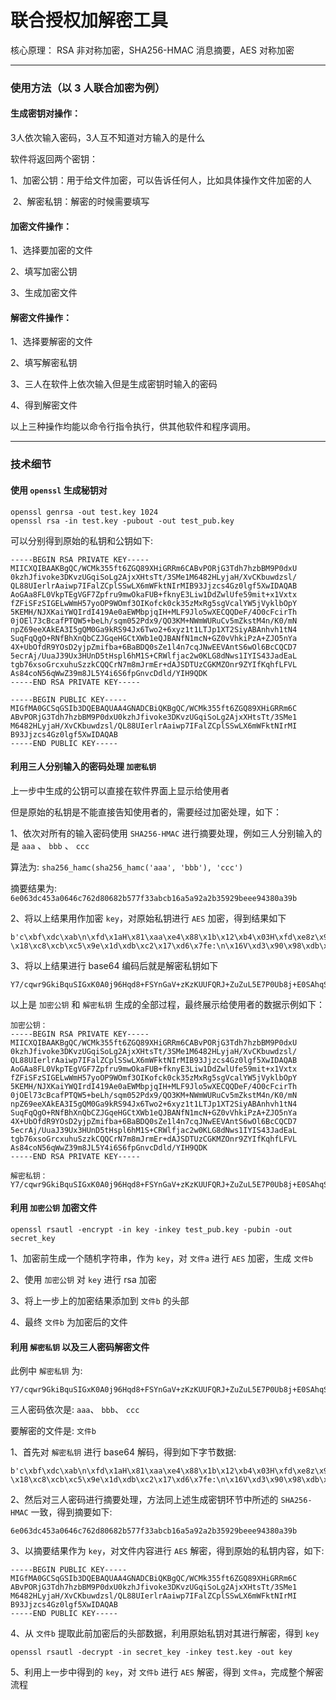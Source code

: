 # 联合授权加解密工具


核心原理： RSA 非对称加密，SHA256-HMAC 消息摘要，AES 对称加密

------------------

### 使用方法（以 3 人联合加密为例）

#### 生成密钥对操作：

3人依次输入密码，3人互不知道对方输入的是什么

软件将返回两个密钥：

​	1、加密公钥：用于给文件加密，可以告诉任何人，比如具体操作文件加密的人

​	2、解密私钥：解密的时候需要填写


#### 加密文件操作：

1、选择要加密的文件

2、填写加密公钥

3、生成加密文件


#### 解密文件操作：

1、选择要解密的文件

2、填写解密私钥

3、三人在软件上依次输入但是生成密钥时输入的密码

4、得到解密文件


以上三种操作均能以命令行指令执行，供其他软件和程序调用。

-----------------


### 技术细节

#### 使用 `openssl` 生成秘钥对
```
openssl genrsa -out test.key 1024
openssl rsa -in test.key -pubout -out test_pub.key
```

可以分别得到原始的私钥和公钥如下:
```
-----BEGIN RSA PRIVATE KEY-----
MIICXQIBAAKBgQC/WCMk355ft6ZGQ89XHiGRRm6CABvPORjG3Tdh7hzbBM9P0dxU
0kzhJfivoke3DKvzUGqiSoLg2AjxXHtsTt/3SMe1M6482HLyjaH/XvCKbuwdzsl/
QL88UIerlrAaiwp7IFalZCplSSwLX6mWFktNIrMIB93Jjzcs4Gz0lgf5XwIDAQAB
AoGAa8FL0VkpTEgVGF7Zpfru9mwOkaFUB+fknyE3Liw1DdZwlUfe59mit+x1Vxtx
fZFiSFzSIGELwWmH57yoOP9WOmf3OIKofck0ck35zMxRg5sgVcalYW5jVyklbOpY
5KEMH/NJXKaiYWQIrdI419Ae0aEWMbpjqIH+MLF9Jlo5wXECQQDeF/4O0cFcirTh
0jOEl73cBcafPTQW5+beLh/sqm052Pdx9/QO3KM+NWmWURuCv5mZkstM4n/K0/mN
npZ69eeXAkEA3I5gQM0Ga9kRS94Jx6Two2+6xyz1t1LTJp1XT2SiyABAnhvh1tN4
SuqFqQgO+RNfBhXnQbCZJGqeHGCtXWb1eQJBANfN1mcN+GZ0vVhkiPzA+ZJO5nYa
4X+UbOfdR9YOsD2yjpZmifba+6BaBDQ0sZe1l4n7cqJNwEEVAntS6wOl6BcCQCD7
5ecrAj/UuaJ39Ux3HUnD5tHspl6hM1S+CRWlfjac2w0KLG8dNws1IYIS43JadEaL
tgb76xsoGrcxuhuSzzkCQQCrN7m8mJrmEr+dAJSDTUzCGKMZOnr9ZYIfKqhfLFVL
As84coN56qWwZ39m8JL5Y4i6S6fpGnvcDdld/YIH9QDK
-----END RSA PRIVATE KEY-----
```
```
-----BEGIN PUBLIC KEY-----
MIGfMA0GCSqGSIb3DQEBAQUAA4GNADCBiQKBgQC/WCMk355ft6ZGQ89XHiGRRm6C
ABvPORjG3Tdh7hzbBM9P0dxU0kzhJfivoke3DKvzUGqiSoLg2AjxXHtsTt/3SMe1
M6482HLyjaH/XvCKbuwdzsl/QL88UIerlrAaiwp7IFalZCplSSwLX6mWFktNIrMI
B93Jjzcs4Gz0lgf5XwIDAQAB
-----END PUBLIC KEY-----
```


#### 利用三人分别输入的密码处理 `加密私钥`

上一步中生成的公钥可以直接在软件界面上显示给使用者

但是原始的私钥是不能直接告知使用者的，需要经过加密处理，如下：

1、依次对所有的输入密码使用 `SHA256-HMAC` 进行摘要处理，例如三人分别输入的是 `aaa` 、 `bbb` 、 `ccc`

算法为: `sha256_hamc(sha256_hamc('aaa', 'bbb'), 'ccc')`

摘要结果为: `6e063dc453a0646c762d80682b577f33abcb16a5a92a2b35929beee94380a39b`

2、将以上结果用作加密 `key`，对原始私钥进行 `AES` 加密，得到结果如下
```
b'c\xbf\xdc\xab\n\xfd\x1aH\x81\xaa\xe4\x88\x1b\x12\xb4\x03H\xfd\xe8z\x9d\xf3\xe1Rbq\x9aW\xec\xca\xcc\xa5\x14\x15\x04I\xf9\x9b\x99\xb8\xbeD\xec\xfd\x14o\xc8\xfe\x13D\x80\x86\xa4\xabQkn9\xf6y0\x9c,\xc1W+\xb8\x8f\t\xf7%\x9b:\x02C/\x14\xb2{\xaa\x00m\xe3?"\x81\xb3\x06\xfcq\x1b\xa5\xc3)T\x01f3\x92\tE\xae\xd1\xd8\xc2>\xb9\xe6]\xfc\x9e\xf1\x8d&\r\x95~i,2Y`\xd38\x80I\xe2j\xea\xc3do\xbe\xd8N\xedT&\xeb_u\xe8\x1bC\x80*\xb5\x92\xe2\x85B\\&md\xbb\xa9\x83\xd0X\xccRd\x11\x92T\xdf\xe2\x0fu\xf1\x7fu\xa0\xda\xcb\xddb4f\xde\x97\x83\xd3\xe1\x17r\x13\x8e\xff\xc2\x12\x10(q\xd9]\xa9p\x01\x144k\xf8$y\xc7\x16\x89 \x18\xc8\xcb\xc5\x9e\x1d\xdb\xc2\x17\xd6\x7fe:\n\x16V\xd3\x90\x98\xdb\x99\x87\xc0\r\xddm\xb9\x9f\x8a\xbf\xb6\x88\xc8\x869\xda\x90\r\xcb\xdfk\xcdH\xdfAE\xa6\xa9$\xf3\xae\x9e\xf2\xc0\x1f+\x0f\xb9\xa9\xc4\x15'
```

3、将以上结果进行 base64 编码后就是解密私钥如下
```
Y7/cqwr9GkiBquSIGxK0A0j96Hqd8+FSYnGaV+zKzKUUFQRJ+ZuZuL5E7P0Ub8j+E0SAhqSrUWtuOfZ5MJwswVcruI8J9yWbOgJDLxSye6oAbeM/IoGzBvxxG6XDKVQBZjOSCUWu0djCPrnmXfye8Y0mDZV+aSwyWWDTOIBJ4mrqw2RvvthO7VQm61916BtDgCq1kuKFQlwmbWS7qYPQWMxSZBGSVN/iD3Xxf3Wg2svdYjRm3peD0+EXchOO/8ISEChx2V2pcAEUNGv4JHnHFokgGMjLxZ4d28IX1n9lOgoWVtOQmNuZh8AN3W25n4q/tojIhjnakA3L32vNSN9BRaapJPOunvLAHysPuanEFQ==
```


以上是 `加密公钥` 和 `解密私钥` 生成的全部过程，最终展示给使用者的数据示例如下：
```
加密公钥：
-----BEGIN RSA PRIVATE KEY-----
MIICXQIBAAKBgQC/WCMk355ft6ZGQ89XHiGRRm6CABvPORjG3Tdh7hzbBM9P0dxU
0kzhJfivoke3DKvzUGqiSoLg2AjxXHtsTt/3SMe1M6482HLyjaH/XvCKbuwdzsl/
QL88UIerlrAaiwp7IFalZCplSSwLX6mWFktNIrMIB93Jjzcs4Gz0lgf5XwIDAQAB
AoGAa8FL0VkpTEgVGF7Zpfru9mwOkaFUB+fknyE3Liw1DdZwlUfe59mit+x1Vxtx
fZFiSFzSIGELwWmH57yoOP9WOmf3OIKofck0ck35zMxRg5sgVcalYW5jVyklbOpY
5KEMH/NJXKaiYWQIrdI419Ae0aEWMbpjqIH+MLF9Jlo5wXECQQDeF/4O0cFcirTh
0jOEl73cBcafPTQW5+beLh/sqm052Pdx9/QO3KM+NWmWURuCv5mZkstM4n/K0/mN
npZ69eeXAkEA3I5gQM0Ga9kRS94Jx6Two2+6xyz1t1LTJp1XT2SiyABAnhvh1tN4
SuqFqQgO+RNfBhXnQbCZJGqeHGCtXWb1eQJBANfN1mcN+GZ0vVhkiPzA+ZJO5nYa
4X+UbOfdR9YOsD2yjpZmifba+6BaBDQ0sZe1l4n7cqJNwEEVAntS6wOl6BcCQCD7
5ecrAj/UuaJ39Ux3HUnD5tHspl6hM1S+CRWlfjac2w0KLG8dNws1IYIS43JadEaL
tgb76xsoGrcxuhuSzzkCQQCrN7m8mJrmEr+dAJSDTUzCGKMZOnr9ZYIfKqhfLFVL
As84coN56qWwZ39m8JL5Y4i6S6fpGnvcDdld/YIH9QDK
-----END RSA PRIVATE KEY-----

解密私钥：
Y7/cqwr9GkiBquSIGxK0A0j96Hqd8+FSYnGaV+zKzKUUFQRJ+ZuZuL5E7P0Ub8j+E0SAhqSrUWtuOfZ5MJwswVcruI8J9yWbOgJDLxSye6oAbeM/IoGzBvxxG6XDKVQBZjOSCUWu0djCPrnmXfye8Y0mDZV+aSwyWWDTOIBJ4mrqw2RvvthO7VQm61916BtDgCq1kuKFQlwmbWS7qYPQWMxSZBGSVN/iD3Xxf3Wg2svdYjRm3peD0+EXchOO/8ISEChx2V2pcAEUNGv4JHnHFokgGMjLxZ4d28IX1n9lOgoWVtOQmNuZh8AN3W25n4q/tojIhjnakA3L32vNSN9BRaapJPOunvLAHysPuanEFQ==
```



#### 利用 `加密公钥` 加密文件
```
openssl rsautl -encrypt -in key -inkey test_pub.key -pubin -out secret_key
```
1、加密前生成一个随机字符串，作为 `key`，对 `文件a` 进行 `AES` 加密，生成 `文件b`

2、使用 `加密公钥` 对 `key` 进行 rsa 加密 

3、将上一步上的加密结果添加到 `文件b` 的头部

4、最终 `文件b` 为加密后的文件



#### 利用 `解密私钥` 以及三人密码解密文件
此例中 `解密私钥` 为:
```
Y7/cqwr9GkiBquSIGxK0A0j96Hqd8+FSYnGaV+zKzKUUFQRJ+ZuZuL5E7P0Ub8j+E0SAhqSrUWtuOfZ5MJwswVcruI8J9yWbOgJDLxSye6oAbeM/IoGzBvxxG6XDKVQBZjOSCUWu0djCPrnmXfye8Y0mDZV+aSwyWWDTOIBJ4mrqw2RvvthO7VQm61916BtDgCq1kuKFQlwmbWS7qYPQWMxSZBGSVN/iD3Xxf3Wg2svdYjRm3peD0+EXchOO/8ISEChx2V2pcAEUNGv4JHnHFokgGMjLxZ4d28IX1n9lOgoWVtOQmNuZh8AN3W25n4q/tojIhjnakA3L32vNSN9BRaapJPOunvLAHysPuanEFQ==
```

三人密码依次是: `aaa`、 `bbb`、 `ccc`

要解密的文件是: `文件b`


1、首先对 `解密私钥` 进行 base64 解码，得到如下字节数据:
```
b'c\xbf\xdc\xab\n\xfd\x1aH\x81\xaa\xe4\x88\x1b\x12\xb4\x03H\xfd\xe8z\x9d\xf3\xe1Rbq\x9aW\xec\xca\xcc\xa5\x14\x15\x04I\xf9\x9b\x99\xb8\xbeD\xec\xfd\x14o\xc8\xfe\x13D\x80\x86\xa4\xabQkn9\xf6y0\x9c,\xc1W+\xb8\x8f\t\xf7%\x9b:\x02C/\x14\xb2{\xaa\x00m\xe3?"\x81\xb3\x06\xfcq\x1b\xa5\xc3)T\x01f3\x92\tE\xae\xd1\xd8\xc2>\xb9\xe6]\xfc\x9e\xf1\x8d&\r\x95~i,2Y`\xd38\x80I\xe2j\xea\xc3do\xbe\xd8N\xedT&\xeb_u\xe8\x1bC\x80*\xb5\x92\xe2\x85B\\&md\xbb\xa9\x83\xd0X\xccRd\x11\x92T\xdf\xe2\x0fu\xf1\x7fu\xa0\xda\xcb\xddb4f\xde\x97\x83\xd3\xe1\x17r\x13\x8e\xff\xc2\x12\x10(q\xd9]\xa9p\x01\x144k\xf8$y\xc7\x16\x89 \x18\xc8\xcb\xc5\x9e\x1d\xdb\xc2\x17\xd6\x7fe:\n\x16V\xd3\x90\x98\xdb\x99\x87\xc0\r\xddm\xb9\x9f\x8a\xbf\xb6\x88\xc8\x869\xda\x90\r\xcb\xdfk\xcdH\xdfAE\xa6\xa9$\xf3\xae\x9e\xf2\xc0\x1f+\x0f\xb9\xa9\xc4\x15'
```

2、然后对三人密码进行摘要处理，方法同上述生成密钥环节中所述的 `SHA256-HMAC` 一致，得到摘要如下:
```
6e063dc453a0646c762d80682b577f33abcb16a5a92a2b35929beee94380a39b
```

3、以摘要结果作为 `key`，对文件内容进行 `AES` 解密，得到原始的私钥内容，如下:
```
-----BEGIN PUBLIC KEY-----
MIGfMA0GCSqGSIb3DQEBAQUAA4GNADCBiQKBgQC/WCMk355ft6ZGQ89XHiGRRm6C
ABvPORjG3Tdh7hzbBM9P0dxU0kzhJfivoke3DKvzUGqiSoLg2AjxXHtsTt/3SMe1
M6482HLyjaH/XvCKbuwdzsl/QL88UIerlrAaiwp7IFalZCplSSwLX6mWFktNIrMI
B93Jjzcs4Gz0lgf5XwIDAQAB
-----END PUBLIC KEY-----
```

4、从 `文件b` 提取此前加密后的头部数据，利用原始私钥对其进行解密，得到 `key`
```
openssl rsautl -decrypt -in secret_key -inkey test.key -out key
```

5、利用上一步中得到的 `key`，对 `文件b` 进行 `AES` 解密，得到 `文件a`，完成整个解密流程




